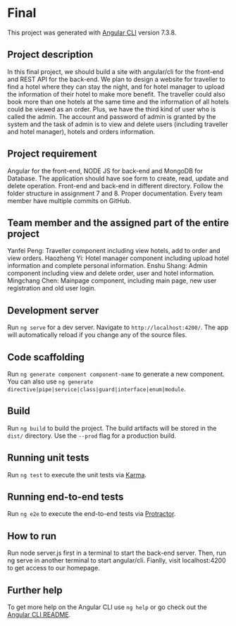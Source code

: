 # Final

This project was generated with [Angular CLI](https://github.com/angular/angular-cli) version 7.3.8.

## Project description 

In this final project, we should build a site with angular/cli for the front-end and REST API for the back-end. We plan to design a website for traveller to find a hotel where they can stay the night, and for hotel manager to upload the information of their hotel to make more benefit. The traveller could also book more than one hotels at the same time and the information of all hotels could be viewed as an order. Plus, we have the third kind of user who is called the admin. The account and password of admin is granted by the system and the task of admin is to view and delete users (including traveller and hotel manager), hotels and orders information.

## Project requirement

Angular for the front-end, NODE JS for back-end and MongoDB for Database.
The application should have soe form to create, read, update and delete operation.
Front-end and back-end in different directory.
Follow the folder structure in assignment 7 and 8.
Proper documentation.
Every team member have multiple commits on GitHub.

## Team member and the assigned part of the entire project 

Yanfei Peng: Traveller component including view hotels, add to order and view orders.
Haozheng Yi: Hotel manager component including upload hotel information and complete personal information.
Enshu Shang: Admin component including view and delete order, user and hotel information.
Mingchang Chen: Mainpage component, including main page, new user registration and old user login.

## Development server

Run `ng serve` for a dev server. Navigate to `http://localhost:4200/`. The app will automatically reload if you change any of the source files.

## Code scaffolding

Run `ng generate component component-name` to generate a new component. You can also use `ng generate directive|pipe|service|class|guard|interface|enum|module`.

## Build

Run `ng build` to build the project. The build artifacts will be stored in the `dist/` directory. Use the `--prod` flag for a production build.

## Running unit tests

Run `ng test` to execute the unit tests via [Karma](https://karma-runner.github.io).

## Running end-to-end tests

Run `ng e2e` to execute the end-to-end tests via [Protractor](http://www.protractortest.org/).

## How to run

Run node server.js first in a terminal to start the back-end server. Then, run ng serve in another terminal to start angular/cli. Fianlly, visit localhost:4200 to get access to our homepage.

## Further help

To get more help on the Angular CLI use `ng help` or go check out the [Angular CLI README](https://github.com/angular/angular-cli/blob/master/README.md).
